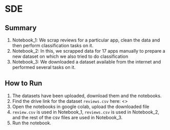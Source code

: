 # SDE

## Summary
1. Notebook_1: We scrap reviews for a particular app, clean the data and then perform classification tasks on it. 
2. Notebook_2: In this, we scrapped data for 17 apps manually to prepare a new dataset on which we also tried to do classification
3. Notebook_3: We downloaded a dataset available from the internet and performed several tasks on it.

## How to Run
1. The datasets have been uploaded, download them and the notebooks.
2. Find the drive link for the dataset `reviews.csv` here: <>
3. Open the notebooks in google colab, upload the downloaded file
4. `review.csv` is used in Notebook_1, `reviews.csv` is used in Notebook_2, and the rest of the csv files are used in Notebook_3.
5. Run the notebook.

